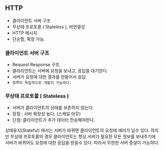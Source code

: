 ## HTTP

* 클라이언트 서버 구조
* 무상태 프로토콜 ( Stateless ), 비연결성
* HTTP 메시지
* 단순함, 확장 가능.

### 클라이언트 서버 구조

* Request Response 구조.
* 클라리언트는 서버에 요청을 보내고, 응답을 대기한다.
* 서버가 요청에 대한 결과를 만들어서 응답.
* `양쪽이 독립적으로 개발이 가능하다.`

### 무상태 프로토콜 ( Stateless )

* 서버가 클라이언트의 상태를 보존하지 않는다.
* 장점 : 서버 확장성 높다. (스케일 아웃)
* 단점: 클라이언트가 추가 데이터 전송해야한다.

상태유지(Stateful) 에서는 서버가 바뀌면 클라이언트의 요청에 에러가 날수 있다. 하지만 무상태 프로토콜의 경우 클라이언트는 항상 서버가 필요한 모든 정보를 보내주기에 서버가 바뀌어도 요청에 대한 응답을 받을수 있다. 따라서 무한한 서버 증설이 가능하다.
